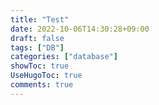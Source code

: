 ```yaml
---
title: "Test"
date: 2022-10-06T14:30:28+09:00
draft: false
tags: ["DB"]
categories: ["database"]
showToc: true
UseHugoToc: true
comments: true
---
```




